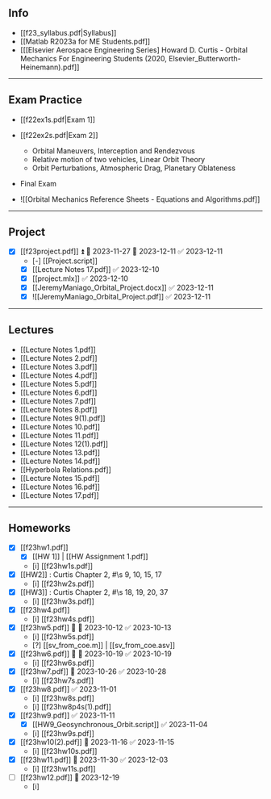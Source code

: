 ## Info

- [[f23_syllabus.pdf|Syllabus]]
- [[Matlab R2023a for ME Students.pdf]]
- [[[Elsevier Aerospace Engineering Series] Howard D. Curtis - Orbital Mechanics For Engineering Students (2020, Elsevier_Butterworth-Heinemann).pdf]]

---
## Exam Practice
- [[f22ex1s.pdf|Exam 1]]
- [[f22ex2s.pdf|Exam 2]]
	- Orbital Maneuvers, Interception and Rendezvous
	- Relative motion of two vehicles, Linear Orbit Theory
	- Orbit Perturbations, Atmospheric Drag, Planetary Oblateness
- Final Exam

- ![[Orbital Mechanics Reference Sheets - Equations and Algorithms.pdf]]

---
## Project
- [x] [[f23project.pdf]] ⏫ 🛫 2023-11-27 📅 2023-12-11 ✅ 2023-12-11
	- [-] [[Project.script]]
	- [x] [[Lecture Notes 17.pdf]] ✅ 2023-12-10
	- [x] [[project.mlx]] ✅ 2023-12-10
	- [x] [[JeremyManiago_Orbital_Project.docx]] ✅ 2023-12-11
	- [x] ![[JeremyManiago_Orbital_Project.pdf]] ✅ 2023-12-11

---
## Lectures
- [[Lecture Notes 1.pdf]]
- [[Lecture Notes 2.pdf]]
- [[Lecture Notes 3.pdf]]
- [[Lecture Notes 4.pdf]]
- [[Lecture Notes 5.pdf]]
- [[Lecture Notes 6.pdf]]
- [[Lecture Notes 7.pdf]]
- [[Lecture Notes 8.pdf]]
- [[Lecture Notes 9(1).pdf]]
- [[Lecture Notes 10.pdf]]
- [[Lecture Notes 11.pdf]]
- [[Lecture Notes 12(1).pdf]]
- [[Lecture Notes 13.pdf]]
- [[Lecture Notes 14.pdf]]
- [[Hyperbola Relations.pdf]]
- [[Lecture Notes 15.pdf]]
- [[Lecture Notes 16.pdf]]
- [[Lecture Notes 17.pdf]]

---
## Homeworks
- [x] [[f23hw1.pdf]]
	- [x] [[HW 1]] | [[HW Assignment 1.pdf]]
	- [i] [[f23hw1s.pdf]] 
- [x] [[HW2]] : Curtis Chapter 2, #\s 9, 10, 15, 17
	- [i] [[f23hw2s.pdf]] 
- [x] [[HW3]] : Curtis Chapter 2, #\s 18, 19, 20, 37
	- [i] [[f23hw3s.pdf]] 
- [x] [[f23hw4.pdf]]
	- [i] [[f23hw4s.pdf]] 
- [x] [[f23hw5.pdf]] 🔼 📅 2023-10-12 ✅ 2023-10-13
	- [i] [[f23hw5s.pdf]] 
	- [?] [[sv_from_coe.m]] | [[sv_from_coe.asv]]
- [x] [[f23hw6.pdf]] 🔼 📅 2023-10-19 ✅ 2023-10-19
	- [i] [[f23hw6s.pdf]]
- [x] [[f23hw7.pdf]] 📅 2023-10-26 ✅ 2023-10-28
	- [i] [[f23hw7s.pdf]]
- [x] [[f23hw8.pdf]] ✅ 2023-11-01
	- [i] [[f23hw8s.pdf]]
	- [i] [[f23hw8p4s(1).pdf]]
- [x] [[f23hw9.pdf]] ✅ 2023-11-11
	- [x] [[HW9_Geosynchronous_Orbit.script]] ✅ 2023-11-04
	- [i] [[f23hw9s.pdf]]
- [x] [[f23hw10(2).pdf]] 📅 2023-11-16 ✅ 2023-11-15
	- [i] [[f23hw10s.pdf]]
- [x] [[f23hw11.pdf]] 📅 2023-11-30 ✅ 2023-12-03
	- [i] [[f23hw11s.pdf]]
- [ ] [[f23hw12.pdf]] 📅 2023-12-19
	- [i] 